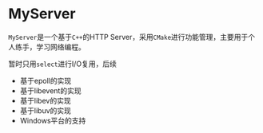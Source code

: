 # MyServer
`MyServer`是一个基于`C++`的HTTP Server，采用`CMake`进行功能管理，主要用于个人练手，学习网络编程。

暂时只用`select`进行I/O复用，后续

* 基于epoll的实现
* 基于libevent的实现
* 基于libev的实现
* 基于libuv的实现
* Windows平台的支持